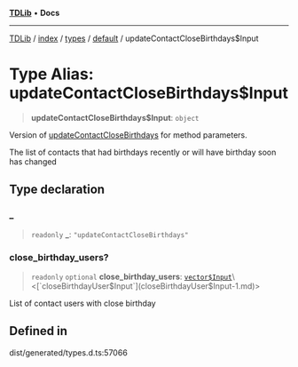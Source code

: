 [**TDLib**](../../../../../../README.md) • **Docs**

***

[TDLib](../../../../../../modules.md) / [index](../../../../../README.md) / [types](../../../README.md) / [default](../README.md) / updateContactCloseBirthdays$Input

# Type Alias: updateContactCloseBirthdays$Input

> **updateContactCloseBirthdays$Input**: `object`

Version of [updateContactCloseBirthdays](updateContactCloseBirthdays.md) for method parameters.

The list of contacts that had birthdays recently or will have birthday soon has changed

## Type declaration

### \_

> `readonly` **\_**: `"updateContactCloseBirthdays"`

### close\_birthday\_users?

> `readonly` `optional` **close\_birthday\_users**: [`vector$Input`](vector$Input.md)\<[`closeBirthdayUser$Input`](closeBirthdayUser$Input-1.md)\>

List of contact users with close birthday

## Defined in

dist/generated/types.d.ts:57066
